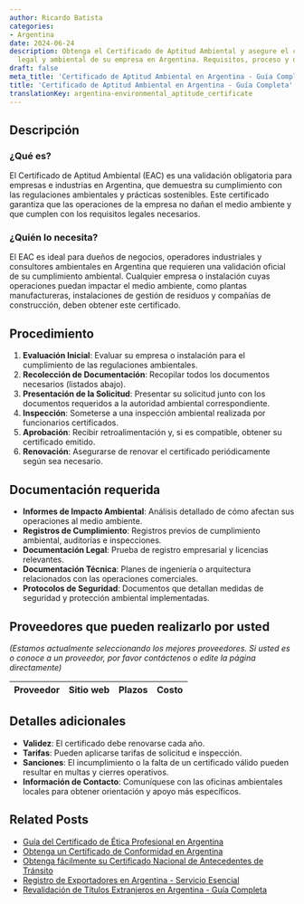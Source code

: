 ```yaml
---
author: Ricardo Batista
categories:
- Argentina
date: 2024-06-24
description: Obtenga el Certificado de Aptitud Ambiental y asegure el cumplimiento
  legal y ambiental de su empresa en Argentina. Requisitos, proceso y documentación.
draft: false
meta_title: 'Certificado de Aptitud Ambiental en Argentina - Guía Completa'
title: 'Certificado de Aptitud Ambiental en Argentina - Guía Completa'
translationKey: argentina-environmental_aptitude_certificate
---
```



## Descripción
### ¿Qué es?
El Certificado de Aptitud Ambiental (EAC) es una validación obligatoria para empresas e industrias en Argentina, que demuestra su cumplimiento con las regulaciones ambientales y prácticas sostenibles. Este certificado garantiza que las operaciones de la empresa no dañan el medio ambiente y que cumplen con los requisitos legales necesarios.

### ¿Quién lo necesita?
El EAC es ideal para dueños de negocios, operadores industriales y consultores ambientales en Argentina que requieren una validación oficial de su cumplimiento ambiental. Cualquier empresa o instalación cuyas operaciones puedan impactar el medio ambiente, como plantas manufactureras, instalaciones de gestión de residuos y compañías de construcción, deben obtener este certificado.

## Procedimiento

1. **Evaluación Inicial**: Evaluar su empresa o instalación para el cumplimiento de las regulaciones ambientales.
2. **Recolección de Documentación**: Recopilar todos los documentos necesarios (listados abajo).
3. **Presentación de la Solicitud**: Presentar su solicitud junto con los documentos requeridos a la autoridad ambiental correspondiente.
4. **Inspección**: Someterse a una inspección ambiental realizada por funcionarios certificados.
5. **Aprobación**: Recibir retroalimentación y, si es compatible, obtener su certificado emitido.
6. **Renovación**: Asegurarse de renovar el certificado periódicamente según sea necesario.

## Documentación requerida

- **Informes de Impacto Ambiental**: Análisis detallado de cómo afectan sus operaciones al medio ambiente.
- **Registros de Cumplimiento**: Registros previos de cumplimiento ambiental, auditorías e inspecciones.
- **Documentación Legal**: Prueba de registro empresarial y licencias relevantes.
- **Documentación Técnica**: Planes de ingeniería o arquitectura relacionados con las operaciones comerciales.
- **Protocolos de Seguridad**: Documentos que detallan medidas de seguridad y protección ambiental implementadas.

## Proveedores que pueden realizarlo por usted
_(Estamos actualmente seleccionando los mejores proveedores. Si usted es o conoce a un proveedor, por favor contáctenos o edite la página directamente)_

| Proveedor       |     Sitio web     |     Plazos    |       Costo      |
| --------------- | --------------- |  :-------------: | :-------------: |

## Detalles adicionales

- **Validez**: El certificado debe renovarse cada año.
- **Tarifas**: Pueden aplicarse tarifas de solicitud e inspección.
- **Sanciones**: El incumplimiento o la falta de un certificado válido pueden resultar en multas y cierres operativos.
- **Información de Contacto**: Comuníquese con las oficinas ambientales locales para obtener orientación y apoyo más específicos.
## Related Posts

- [Guía del Certificado de Ética Profesional en Argentina](https://tramitit.com/es/guides/argentina/certificado_de_ética_profesional/)
- [Obtenga un Certificado de Conformidad en Argentina](https://tramitit.com/es/guides/argentina/certificado_de_idoneidad/)
- [Obtenga fácilmente su Certificado Nacional de Antecedentes de Tránsito](https://tramitit.com/es/guides/argentina/certificado_cenat/)
- [Registro de Exportadores en Argentina - Servicio Esencial](https://tramitit.com/es/guides/argentina/registro_de_exportadores/)
- [Revalidación de Títulos Extranjeros en Argentina - Guía Completa](https://tramitit.com/es/guides/argentina/revalidación_de_título_universitario/)